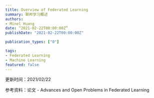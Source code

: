 ```yaml
---
title: Overview of Federated Learning
summary: 联邦学习概述
authors:
- Minel Huang
date: “2021-02-22T00:00:00Z”
publishDate: "2021-02-22T00:00:00Z"

publication_types: ["0"]

tags: 
- Federated Learning
- Machine Learning
featured: false
---
```


更新时间：2021/02/22

参考资料：论文 - Advances and Open Problems in Federated Learning

